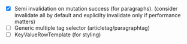 * [x] Semi invalidation on mutation success (for paragraphs). (consider invalidate all by default and explicilty invalidate only if performance matters)
* [ ] Generic multiple tag selector (articletag/paragraphtag)
* [ ] KeyValueRowTemplate (for styling)